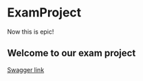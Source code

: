 # ExamProject

Now this is epic!

## Welcome to our exam project

[Swagger link](http://localhost:8080/swagger-ui.html) 